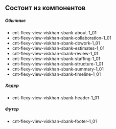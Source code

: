 ## Состоит из компонентов

##### Обычные

- cnt-flexy-view-viskhan-sbank-about-1_01
- cnt-flexy-view-viskhan-sbank-collaboration-1_01
- cnt-flexy-view-viskhan-sbank-dowork-1_01
- cnt-flexy-view-viskhan-sbank-estimates-1_01
- cnt-flexy-view-viskhan-sbank-review-1_01
- cnt-flexy-view-viskhan-sbank-staffing-1_01
- cnt-flexy-view-viskhan-sbank-structure-1_01
- cnt-flexy-view-viskhan-sbank-summary-1_01
- cnt-flexy-view-viskhan-sbank-timeline-1_01

##### Хедер

- cnt-flexy-view-viskhan-sbank-header-1_01

##### Футер

- cnt-flexy-view-viskhan-sbank-footer-1_01
